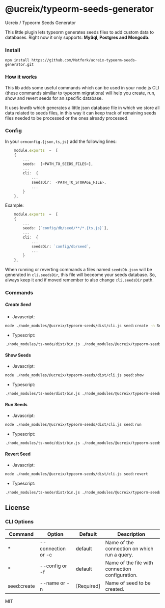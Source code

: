 # @ucreix/typeorm-seeds-generator
 
Ucreix / Typeorm Seeds Generator

This little plugin lets typeorm generates seeds files to add custom data to databases.
Right now it only supports: **MySql, Postgres and Mongodb**.

### Install
    npm install https://github.com/Matfork/ucreix-typeorm-seeds-generator.git

### How it works
This lib adds some useful commands which can be used in your node.js CLI (these commands similiar to typeorm migrations) will help you create, run, show and revert seeds for an specific database.

It uses lowdb which generates a little json database file in which we store all data related to seeds files, in this way it can keep track of remaining seeds files needed to be processed or the ones already processed.
    
### Config

In your `ormconfig.{json,ts,js}` add the following lines:
```ts
    module.exports  =  [
    {
        ...
        seeds:  [<PATH_TO_SEEDS_FILES>],
        ...
        cli:  {
            ...
            seedsDir:  <PATH_TO_STORAGE_FILE>,
            ...
        }
    },
```

Example:
```ts
    module.exports  =  [
    {
        ...
        seeds: [`config/db/seed/**/*.{ts,js}`],
        ...
        cli:  {
            ...
            seedsDir: `config/db/seed`,
            ...
        }
    },
```

When running or reverting commands a files named `seedsDb.json` will be generated in `cli.seedsDir`, this file will beceome your seeds database. So, always keep it and if moved remember to also change `cli.seedsDir` path.

### Commands

##### Create Seed
- Javascript:
```sh
node ./node_modules/@ucreix/typeorm-seeds/dist/cli.js seed:create -n SeedExmapleFile.js
```
- Typescript:
```sh
./node_modules/ts-node/dist/bin.js ./node_modules/@ucreix/typeorm-seeds/dist/cli.js seed:create -n SeedExmapleFile.ts
```

#### Show Seeds
- Javascript:
```sh
node ./node_modules/@ucreix/typeorm-seeds/dist/cli.js seed:show
```
- Typescript:
```sh
./node_modules/ts-node/dist/bin.js ./node_modules/@ucreix/typeorm-seeds/dist/cli.js seed:show
```

#### Run Seeds
- Javascript:
```sh
node ./node_modules/@ucreix/typeorm-seeds/dist/cli.js seed:run
```
- Typescript:
```sh
./node_modules/ts-node/dist/bin.js ./node_modules/@ucreix/typeorm-seeds/dist/cli.js seed:run
```
#### Revert Seed
- Javascript:
```sh
node ./node_modules/@ucreix/typeorm-seeds/dist/cli.js seed:revert
```
- Typescript:
```sh
./node_modules/ts-node/dist/bin.js ./node_modules/@ucreix/typeorm-seeds/dist/cli.js seed:revert
```
License
----

### CLI Options
| Command | Option | Default | Description
| ------ | ------ | ------ | ------ |
| * | --connection or -c | default | Name of the connection on which run a query.
| * | --config or -f | default | Name of the file with connection configuration.
| seed:create | --name or -n | [Required] | Name of seed to be created.

MIT